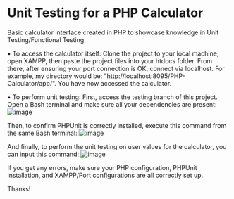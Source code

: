# Unit Testing for a PHP Calculator
Basic calculator interface created in PHP to showcase knowledge in Unit Testing/Functional Testing

• To access the calculator itself:
Clone the project to your local machine, open XAMPP, then paste the project files into your htdocs folder. 
From there, after ensuring your port connection is OK, connect via localhost. 
For example, my directory would be: "http://localhost:8095/PHP-Calculator/app/". You have now accessed the calculator.

• To perform unit testing:
First, access the testing branch of this project. 
Open a Bash terminal and make sure all your dependencies are present:
![image](https://github.com/x10combo/PHP-Calculator/assets/115559784/426e0d30-a471-4521-95b9-95bbdeab3661)

Then, to confirm PHPUnit is correctly installed, execute this command from the same Bash terminal:
![image](https://github.com/x10combo/PHP-Calculator/assets/115559784/89ce74cc-555e-4c85-b7f0-9f92cc0d5edf)

And finally, to perform the unit testing on user values for the calculator, you can input this command:
![image](https://github.com/x10combo/PHP-Calculator/assets/115559784/b6b80ce7-2670-460a-9960-1068703cc448)

If you get any errors, make sure your PHP configuration, PHPUnit installation, and XAMPP/Port configurations are all correctly set up.

Thanks!



